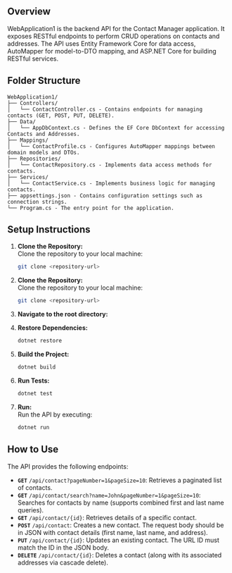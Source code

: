 ## Overview

WebApplication1 is the backend API for the Contact Manager application. It exposes RESTful endpoints to perform CRUD operations on contacts and addresses. The API uses Entity Framework Core for data access, AutoMapper for model-to-DTO mapping, and ASP.NET Core for building RESTful services.

## Folder Structure
```
WebApplication1/
├── Controllers/
│   └── ContactController.cs - Contains endpoints for managing contacts (GET, POST, PUT, DELETE).
├── Data/
│   └── AppDbContext.cs - Defines the EF Core DbContext for accessing Contacts and Addresses.
├── Mappings/
│   └── ContactProfile.cs - Configures AutoMapper mappings between domain models and DTOs.
├── Repositories/
│   └── ContactRepository.cs - Implements data access methods for contacts.
├── Services/
│   └── ContactService.cs - Implements business logic for managing contacts.
├── appsettings.json - Contains configuration settings such as connection strings.
└── Program.cs - The entry point for the application.
```

## Setup Instructions

1. **Clone the Repository:**  
   Clone the repository to your local machine:
   ```bash
   git clone <repository-url>

2. **Clone the Repository:**  
   Clone the repository to your local machine:
   ```bash
   git clone <repository-url>

3. **Navigate to the root directory:**  


4. **Restore Dependencies:**  
   ```bash
   dotnet restore

5. **Build the Project:**  
   ```bash
   dotnet build

6. **Run Tests:**  
   ```bash
   dotnet test

7. **Run:**  
   Run the API by executing:
   ```bash
   dotnet run

## How to Use

The API provides the following endpoints:

*   **`GET`** `/api/contact?pageNumber=1&pageSize=10`: Retrieves a paginated list of contacts.
*   **`GET`** `/api/contact/search?name=John&pageNumber=1&pageSize=10`: Searches for contacts by name (supports combined first and last name queries).
*   **`GET`** `/api/contact/{id}`: Retrieves details of a specific contact.
*   **`POST`** `/api/contact`: Creates a new contact. The request body should be in JSON with contact details (first name, last name, and address).
*   **`PUT`** `/api/contact/{id}`: Updates an existing contact. The URL ID must match the ID in the JSON body.
*   **`DELETE`** `/api/contact/{id}`: Deletes a contact (along with its associated addresses via cascade delete).